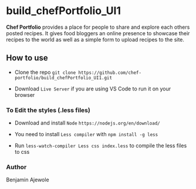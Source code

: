 
# build_chefPortfolio_UI1

  

<p><strong>Chef Portfolio</strong> provides a place for people to share and explore each others posted recipes. It gives food bloggers an online presence to showcase their recipes to the world as well as a simple form to upload recipes to the site.</p>
  

## How to use

- Clone the repo `git clone https://github.com/chef-portfolio/build_chefPortfolio_UI1.git`

- Download `Live Server` if you are using VS Code to run it on your browser

  

### To Edit the styles (.less files)

- Download and install `Node`  `https://nodejs.org/en/download/ `

- You need to install `Less compiler` with `npm install -g less`

- Run `less-watch-compiler Less css index.less` to compile the less files to css

  

### Author
Benjamin Ajewole